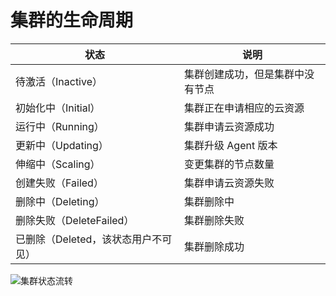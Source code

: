 # 集群的生命周期

|状态|说明|
|--|--|
|待激活（Inactive）|集群创建成功，但是集群中没有节点|
|初始化中（Initial）|集群正在申请相应的云资源|
|运行中（Running）|集群申请云资源成功|
|更新中（Updating）|集群升级 Agent 版本|
|伸缩中（Scaling）|变更集群的节点数量|
|创建失败（Failed）|集群申请云资源失败|
|删除中（Deleting）|集群删除中|
|删除失败（DeleteFailed）|集群删除失败|
|已删除（Deleted，该状态用户不可见）|集群删除成功|

![](../images/p4752.png "集群状态流转")

